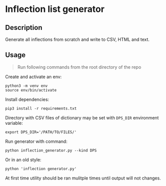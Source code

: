 # Inflection list generator

## Description

Generate all inflections from scratch and write to CSV, HTML and text.

## Usage

> Run following commands from the root directory of the repo

Create and activate an env:

```shell
python3 -m venv env
source env/bin/activate
```

Install dependencies:

```shell
pip3 install -r requirements.txt
```

Directory with CSV files of dictionary may be set with `DPS_DIR` environment
variable:

```shell
export DPS_DIR='/PATH/TO/FILES/'
```

Run generator with command:

```shell
python inflection_generator.py --kind DPS
```

Or in an old style:
```shell
python 'inflection generator.py'
```

At first time utility should be ran mulitple times until output will not
changes.
